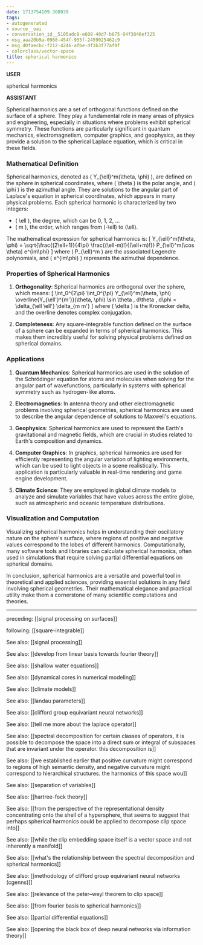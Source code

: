 ```yaml
---
date: 1713754109.308039
tags:
- autogenerated
- source__oai
- conversation_id__5105adc8-e608-40d7-b875-84f3846ef325
- msg_aaa20b9a-0968-454f-955f-2459025462c9
- msg_d0faecbc-f212-4246-afbe-df1b3f77af9f
- colorclass/vector-space
title: spherical harmonics
---
```


**USER**

spherical harmonics


**ASSISTANT**

Spherical harmonics are a set of orthogonal functions defined on the surface of a sphere. They play a fundamental role in many areas of physics and engineering, especially in situations where problems exhibit spherical symmetry. These functions are particularly significant in quantum mechanics, electromagnetism, computer graphics, and geophysics, as they provide a solution to the spherical Laplace equation, which is critical in these fields.

### Mathematical Definition

Spherical harmonics, denoted as \( Y_{\ell}^m(\theta, \phi) \), are defined on the sphere in spherical coordinates, where \( \theta \) is the polar angle, and \( \phi \) is the azimuthal angle. They are solutions to the angular part of Laplace's equation in spherical coordinates, which appears in many physical problems. Each spherical harmonic is characterized by two integers:
- \( \ell \), the degree, which can be 0, 1, 2, ...
- \( m \), the order, which ranges from \(-\ell\) to \(\ell\).

The mathematical expression for spherical harmonics is:
\[ Y_{\ell}^m(\theta, \phi) = \sqrt{\frac{(2\ell+1)}{4\pi} \frac{(\ell-m)!}{(\ell+m)!}} P_{\ell}^m(\cos \theta) e^{im\phi} \]
where \( P_{\ell}^m \) are the associated Legendre polynomials, and \( e^{im\phi} \) represents the azimuthal dependence.

### Properties of Spherical Harmonics

1. **Orthogonality**: Spherical harmonics are orthogonal over the sphere, which means:
\[ \int_0^{2\pi} \int_0^{\pi} Y_{\ell}^m(\theta, \phi) \overline{Y_{\ell'}^{m'}}(\theta, \phi) \sin \theta \, d\theta \, d\phi = \delta_{\ell \ell'} \delta_{m m'} \]
where \( \delta \) is the Kronecker delta, and the overline denotes complex conjugation.

2. **Completeness**: Any square-integrable function defined on the surface of a sphere can be expanded in terms of spherical harmonics. This makes them incredibly useful for solving physical problems defined on spherical domains.

### Applications

1. **Quantum Mechanics**: Spherical harmonics are used in the solution of the Schrödinger equation for atoms and molecules when solving for the angular part of wavefunctions, particularly in systems with spherical symmetry such as hydrogen-like atoms.

2. **Electromagnetics**: In antenna theory and other electromagnetic problems involving spherical geometries, spherical harmonics are used to describe the angular dependence of solutions to Maxwell's equations.

3. **Geophysics**: Spherical harmonics are used to represent the Earth's gravitational and magnetic fields, which are crucial in studies related to Earth's composition and dynamics.

4. **Computer Graphics**: In graphics, spherical harmonics are used for efficiently representing the angular variation of lighting environments, which can be used to light objects in a scene realistically. This application is particularly valuable in real-time rendering and game engine development.

5. **Climate Science**: They are employed in global climate models to analyze and simulate variables that have values across the entire globe, such as atmospheric and oceanic temperature distributions.

### Visualization and Computation

Visualizing spherical harmonics helps in understanding their oscillatory nature on the sphere's surface, where regions of positive and negative values correspond to the lobes of different harmonics. Computationally, many software tools and libraries can calculate spherical harmonics, often used in simulations that require solving partial differential equations on spherical domains.

In conclusion, spherical harmonics are a versatile and powerful tool in theoretical and applied sciences, providing essential solutions in any field involving spherical geometries. Their mathematical elegance and practical utility make them a cornerstone of many scientific computations and theories.


---

preceding: [[signal processing on surfaces]]  


following: [[square-integrable]]

See also: [[signal processing]]


See also: [[develop from linear basis towards fourier theory]]


See also: [[shallow water equations]]


See also: [[dynamical cores in numerical modeling]]


See also: [[climate models]]


See also: [[landau parameters]]


See also: [[clifford group equivariant neural networks]]


See also: [[tell me more about the laplace operator]]


See also: [[spectral decomposition for certain classes of operators, it is possible to decompose the space into a direct sum or integral of subspaces that are invariant under the operator. this decomposition is]]


See also: [[we established earlier that positive curvature might correspond to regions of high semantic density, and negative curvature might correspond to hierarchical structures. the harmonics of this space wou]]


See also: [[separation of variables]]


See also: [[hartree-fock theory]]


See also: [[from the perspective of the representational density concentrating onto the shell of a hypersphere, that seems to suggest that perhaps spherical harmonics could be applied to decompose clip space into]]


See also: [[while the clip embedding space itself is a vector space and not inherently a manifold]]


See also: [[what's the relationship between the spectral decomposition and spherical harmonics]]


See also: [[methodology of clifford group equivariant neural networks (cgenns)]]


See also: [[relevance of the peter–weyl theorem to clip space]]


See also: [[from fourier basis to spherical harmonics]]


See also: [[partial differential equations]]


See also: [[opening the black box of deep neural networks via information theory]]